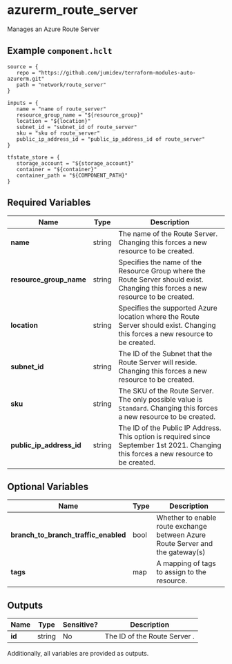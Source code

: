 # azurerm_route_server

Manages an Azure Route Server

## Example `component.hclt`

```hcl
source = {
   repo = "https://github.com/jumidev/terraform-modules-auto-azurerm.git" 
   path = "network/route_server" 
}

inputs = {
   name = "name of route_server" 
   resource_group_name = "${resource_group}" 
   location = "${location}" 
   subnet_id = "subnet_id of route_server" 
   sku = "sku of route_server" 
   public_ip_address_id = "public_ip_address_id of route_server" 
}

tfstate_store = {
   storage_account = "${storage_account}" 
   container = "${container}" 
   container_path = "${COMPONENT_PATH}" 
}

```

## Required Variables

| Name | Type |  Description |
| ---- | --------- |  ----------- |
| **name** | string |  The name of the Route Server. Changing this forces a new resource to be created. | 
| **resource_group_name** | string |  Specifies the name of the Resource Group where the Route Server should exist. Changing this forces a new resource to be created. | 
| **location** | string |  Specifies the supported Azure location where the Route Server should exist. Changing this forces a new resource to be created. | 
| **subnet_id** | string |  The ID of the Subnet that the Route Server will reside. Changing this forces a new resource to be created. | 
| **sku** | string |  The SKU of the Route Server. The only possible value is `Standard`. Changing this forces a new resource to be created. | 
| **public_ip_address_id** | string |  The ID of the Public IP Address. This option is required since September 1st 2021. Changing this forces a new resource to be created. | 

## Optional Variables

| Name | Type |  Description |
| ---- | --------- |  ----------- |
| **branch_to_branch_traffic_enabled** | bool |  Whether to enable route exchange between Azure Route Server and the gateway(s) | 
| **tags** | map |  A mapping of tags to assign to the resource. | 



## Outputs

| Name | Type | Sensitive? | Description |
| ---- | ---- | --------- | --------- |
| **id** | string | No  | The ID of the Route Server . | 

Additionally, all variables are provided as outputs.
